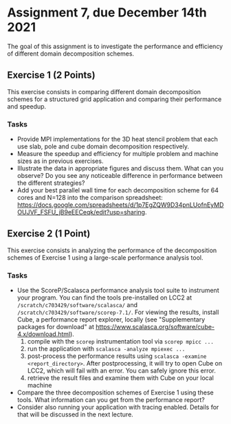 # Assignment 7, due December 14th 2021

The goal of this assignment is to investigate the performance and efficiency of different domain decomposition schemes.

## Exercise 1 (2 Points)

This exercise consists in comparing different domain decomposition schemes for a structured grid application and comparing their performance and speedup.

### Tasks

- Provide MPI implementations for the 3D heat stencil problem that each use slab, pole and cube domain decomposition respectively.
- Measure the speedup and efficiency for multiple problem and machine sizes as in previous exercises.
- Illustrate the data in appropriate figures and discuss them. What can you observe? Do you see any noticeable difference in performance between the different strategies?
- Add your best parallel wall time for each decomposition scheme for 64 cores and N=128 into the comparison spreadsheet: https://docs.google.com/spreadsheets/d/1p7EgZQW9D34pnLUofnEyMDOUJVF_FSFU_jB9eEECeqk/edit?usp=sharing.

## Exercise 2 (1 Point)

This exercise consists in analyzing the performance of the decomposition schemes of Exercise 1 using a large-scale performance analysis tool.

### Tasks

- Use the ScoreP/Scalasca performance analysis tool suite to instrument your program. You can find the tools pre-installed on LCC2 at `/scratch/c703429/software/scalasca/` and `/scratch/c703429/software/scorep-7.1/`. For viewing the results, install Cube, a performance report explorer, locally (see "Supplementary packages for download" at https://www.scalasca.org/software/cube-4.x/download.html).
    1. compile with the `scorep` instrumentation tool via `scorep mpicc ...`
    2. run the application with `scalasca -analyze mpiexec ...`
    3. post-process the performance results using `scalasca -examine <report_directory>`. After postprocessing, it will try to open Cube on LCC2, which will fail with an error. You can safely ignore this error.
    4. retrieve the result files and examine them with Cube on your local machine
- Compare the three decomposition schemes of Exercise 1 using these tools. What information can you get from the performance report?
- Consider also running your application with tracing enabled. Details for that will be discussed in the next lecture.